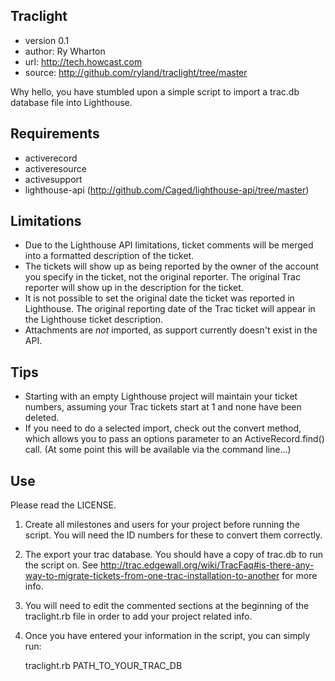 Traclight 
---------
- version 0.1
- author: Ry Wharton
- url: http://tech.howcast.com
- source: http://github.com/ryland/traclight/tree/master

Why hello, you have stumbled upon a simple script to import a trac.db database file into Lighthouse. 

## Requirements
- activerecord
- activeresource
- activesupport
- lighthouse-api (http://github.com/Caged/lighthouse-api/tree/master)

## Limitations
- Due to the Lighthouse API limitations, ticket comments will be merged into a formatted description of the ticket.
- The tickets will show up as being reported by the owner of the account you specify in the ticket, not the original reporter. The original Trac reporter will show up in the description for the ticket.
- It is not possible to set the original date the ticket was reported in Lighthouse. The original reporting date of the Trac ticket will appear in the Lighthouse ticket description.
- Attachments are _not_ imported, as support currently doesn't exist in the API.

## Tips
- Starting with an empty Lighthouse project will maintain your ticket numbers, assuming your Trac tickets start at 1 and none have been deleted.
- If you need to do a selected import, check out the convert method, which allows you to pass an options parameter to an ActiveRecord.find() call. (At some point this will be available via the command line...) 

## Use

Please read the LICENSE.

1. Create all milestones and users for your project before running the script. You will need the ID numbers for these to convert them correctly.

2. The export your trac database. You should have a copy of trac.db to run the script on. See http://trac.edgewall.org/wiki/TracFaq#is-there-any-way-to-migrate-tickets-from-one-trac-installation-to-another for more info.

3. You will need to edit the commented sections at the beginning of the traclight.rb file in order to add your project related info. 

4. Once you have entered your information in the script, you can simply run:

    traclight.rb PATH_TO_YOUR_TRAC_DB


